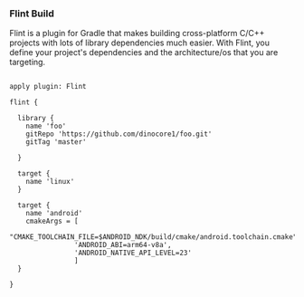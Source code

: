 ### Flint Build ###

Flint is a plugin for Gradle that makes building cross-platform C/C++ projects with
lots of library dependencies much easier. With Flint, you define your project's
dependencies and the architecture/os that you are targeting.


```

apply plugin: Flint

flint {

  library {
    name 'foo'
    gitRepo 'https://github.com/dinocore1/foo.git'
    gitTag 'master'
    
  }
  
  target {
    name 'linux'
  }
  
  target {
    name 'android'
    cmakeArgs = [
                "CMAKE_TOOLCHAIN_FILE=$ANDROID_NDK/build/cmake/android.toolchain.cmake",
                'ANDROID_ABI=arm64-v8a',
                'ANDROID_NATIVE_API_LEVEL=23'
                ]
  }

}


```